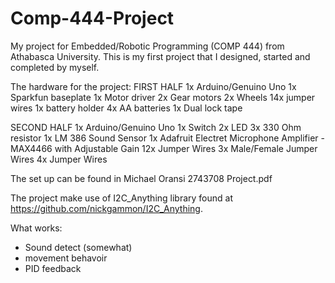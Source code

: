 # Comp-444-Project

My project for Embedded/Robotic Programming (COMP 444) from Athabasca University.
This is my first project that I designed, started and completed by myself.

The hardware for the project:
FIRST HALF
1x Arduino/Genuino Uno 1x Sparkfun baseplate 1x Motor driver 2x Gear motors 2x Wheels 14x jumper wires 1x battery holder 4x AA batteries 1x Dual lock tape

SECOND HALF
1x Arduino/Genuino Uno 1x Switch 2x LED 3x 330 Ohm resistor 1x LM 386 Sound Sensor 1x Adafruit Electret Microphone Amplifier - MAX4466 with Adjustable Gain 12x Jumper Wires 3x Male/Female Jumper Wires 4x Jumper Wires

The set up can be found in <a url="https://github.com/moranski7/Comp-444-Project/blob/master/Michael%20Oransi%202743708%20Project.pdf">Michael Oransi 2743708 Project.pdf</a>

The project make use of I2C_Anything library found at https://github.com/nickgammon/I2C_Anything.

What works:
- Sound detect (somewhat)
- movement behavoir
- PID feedback
